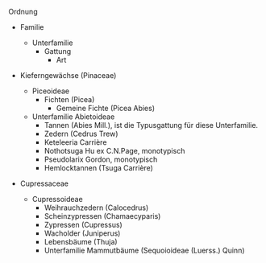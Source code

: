 Ordnung
- Familie
  - Unterfamilie
    - Gattung
      - Art

- Kieferngewächse (Pinaceae)
  - Piceoideae
    - Fichten (Picea)
      - Gemeine Fichte (Picea Abies)
  - Unterfamilie Abietoideae 
    - Tannen (Abies Mill.), ist die Typusgattung für diese Unterfamilie.
    - Zedern (Cedrus Trew)
    - Keteleeria Carrière
    - Nothotsuga Hu ex C.N.Page, monotypisch
    - Pseudolarix Gordon, monotypisch
    - Hemlocktannen (Tsuga Carrière)
- Cupressaceae
  - Cupressoideae 
    - Weihrauchzedern (Calocedrus)
    - Scheinzypressen (Chamaecyparis)
    - Zypressen (Cupressus)
    - Wacholder (Juniperus)
    - Lebensbäume (Thuja)
    - Unterfamilie Mammutbäume (Sequoioideae (Luerss.) Quinn)
